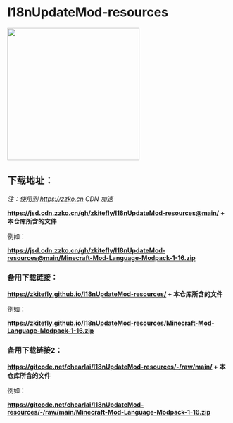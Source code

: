 # I18nUpdateMod-resources

<a href='https://gitclone.com'><img src='https://gitclone.com/img/title.ico' style='width:300px;'/></a>

## 下载地址：

*注：使用到 https://zzko.cn CDN 加速*

**https://jsd.cdn.zzko.cn/gh/zkitefly/I18nUpdateMod-resources@main/ + 本仓库所含的文件**

例如：

**https://jsd.cdn.zzko.cn/gh/zkitefly/I18nUpdateMod-resources@main/Minecraft-Mod-Language-Modpack-1-16.zip**

### 备用下载链接：

**https://zkitefly.github.io/I18nUpdateMod-resources/ + 本仓库所含的文件**

例如：

**https://zkitefly.github.io/I18nUpdateMod-resources/Minecraft-Mod-Language-Modpack-1-16.zip**

### 备用下载链接2：

**https://gitcode.net/chearlai/I18nUpdateMod-resources/-/raw/main/ + 本仓库所含的文件**

例如：

**https://gitcode.net/chearlai/I18nUpdateMod-resources/-/raw/main/Minecraft-Mod-Language-Modpack-1-16.zip**